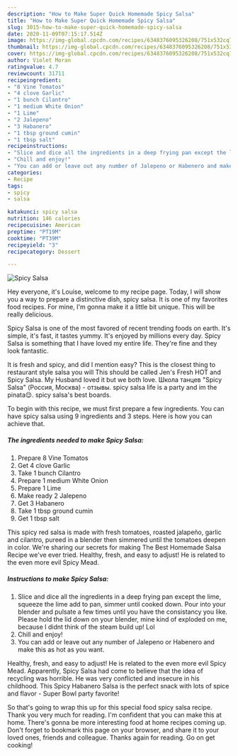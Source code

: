 ```yaml
---
description: "How to Make Super Quick Homemade Spicy Salsa"
title: "How to Make Super Quick Homemade Spicy Salsa"
slug: 3015-how-to-make-super-quick-homemade-spicy-salsa
date: 2020-11-09T07:15:17.514Z
image: https://img-global.cpcdn.com/recipes/6348376095326208/751x532cq70/spicy-salsa-recipe-main-photo.jpg
thumbnail: https://img-global.cpcdn.com/recipes/6348376095326208/751x532cq70/spicy-salsa-recipe-main-photo.jpg
cover: https://img-global.cpcdn.com/recipes/6348376095326208/751x532cq70/spicy-salsa-recipe-main-photo.jpg
author: Violet Moran
ratingvalue: 4.7
reviewcount: 31711
recipeingredient:
- "8 Vine Tomatos"
- "4 clove Garlic"
- "1 bunch Cilantro"
- "1 medium White Onion"
- "1 Lime"
- "2 Jalepeno"
- "3 Habanero"
- "1 tbsp ground cumin"
- "1 tbsp salt"
recipeinstructions:
- "Slice and dice all the ingredients in a deep frying pan except the lime, squeeze the lime add to pan, simmer until cooked down. Pour into your blender and pulsate a few times until you have the consistancy you like.  Please hold the lid down on your blender, mine kind of exploded on me, because I didnt think of the steam build up! Lol"
- "Chill and enjoy!"
- "You can add or leave out any number of Jalepeno or Habenero and make this as hot as you want."
categories:
- Recipe
tags:
- spicy
- salsa

katakunci: spicy salsa 
nutrition: 146 calories
recipecuisine: American
preptime: "PT19M"
cooktime: "PT39M"
recipeyield: "3"
recipecategory: Dessert

---
```



![Spicy Salsa](https://img-global.cpcdn.com/recipes/6348376095326208/751x532cq70/spicy-salsa-recipe-main-photo.jpg)

Hey everyone, it's Louise, welcome to my recipe page. Today, I will show you a way to prepare a distinctive dish, spicy salsa. It is one of my favorites food recipes. For mine, I'm gonna make it a little bit unique. This will be really delicious.

Spicy Salsa is one of the most favored of recent trending foods on earth. It's simple, it's fast, it tastes yummy. It's enjoyed by millions every day. Spicy Salsa is something that I have loved my entire life. They're fine and they look fantastic.

It is fresh and spicy, and did I mention easy? This is the closest thing to restaurant style salsa you will This should be called Jen&#39;s Fresh HOT and Spicy Salsa. My Husband loved it but we both love. Школа танцев &#34;Spicy Salsa&#34; (Россия, Москва) - отзывы. spicy salsa life is a party and im the pinata😌. spicy salsa&#39;s best boards.


To begin with this recipe, we must first prepare a few ingredients. You can have spicy salsa using 9 ingredients and 3 steps. Here is how you can achieve that.

<!--inarticleads1-->

##### The ingredients needed to make Spicy Salsa:

1. Prepare 8 Vine Tomatos
1. Get 4 clove Garlic
1. Take 1 bunch Cilantro
1. Prepare 1 medium White Onion
1. Prepare 1 Lime
1. Make ready 2 Jalepeno
1. Get 3 Habanero
1. Take 1 tbsp ground cumin
1. Get 1 tbsp salt


This spicy red salsa is made with fresh tomatoes, roasted jalapeño, garlic and cilantro, pureed in a blender then simmered until the tomatoes deepen in color. We&#39;re sharing our secrets for making The Best Homemade Salsa Recipe we&#39;ve ever tried. Healthy, fresh, and easy to adjust! He is related to the even more evil Spicy Mead. 

<!--inarticleads2-->

##### Instructions to make Spicy Salsa:

1. Slice and dice all the ingredients in a deep frying pan except the lime, squeeze the lime add to pan, simmer until cooked down. Pour into your blender and pulsate a few times until you have the consistancy you like.  Please hold the lid down on your blender, mine kind of exploded on me, because I didnt think of the steam build up! Lol
1. Chill and enjoy!
1. You can add or leave out any number of Jalepeno or Habenero and make this as hot as you want.


Healthy, fresh, and easy to adjust! He is related to the even more evil Spicy Mead. Apparently, Spicy Salsa had come to believe that the idea of recycling was horrible. He was very conflicted and insecure in his childhood. This Spicy Habanero Salsa is the perfect snack with lots of spice and flavor - Super Bowl party favorite! 

So that's going to wrap this up for this special food spicy salsa recipe. Thank you very much for reading. I'm confident that you can make this at home. There's gonna be more interesting food at home recipes coming up. Don't forget to bookmark this page on your browser, and share it to your loved ones, friends and colleague. Thanks again for reading. Go on get cooking!
